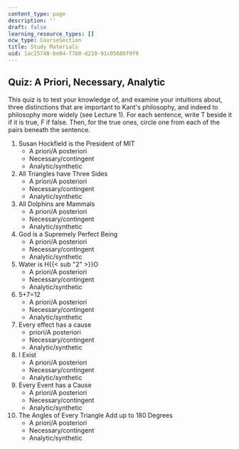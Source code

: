 ```yaml
---
content_type: page
description: ''
draft: false
learning_resource_types: []
ocw_type: CourseSection
title: Study Materials
uid: 1ac15748-be04-f7b0-d210-91c05686f9f9
---
```

## Quiz: A Priori, Necessary, Analytic

This quiz is to test your knowledge of, and examine your intuitions about, three distinctions that are important to Kant's philosophy, and indeed to philosophy more widely (see Lecture 1). For each sentence, write T beside it if it is true, F if false. Then, for the true ones, circle one from each of the pairs beneath the sentence.

1. Susan Hockfield is the President of MIT
    - A priori/A posteriori
    - Necessary/contingent
    - Analytic/synthetic
2. All Triangles have Three Sides
    - A priori/A posteriori
    - Necessary/contingent
    - Analytic/synthetic
3. All Dolphins are Mammals
    - A priori/A posteriori
    - Necessary/contingent
    - Analytic/synthetic
4. God is a Supremely Perfect Being
    - A priori/A posteriori
    - Necessary/contingent
    - Analytic/synthetic
5. Water is H{{< sub "2" >}}O
    - A priori/A posteriori
    - Necessary/contingent
    - Analytic/synthetic
6. 5+7=12
    - A priori/A posteriori
    - Necessary/contingent
    - Analytic/synthetic
7. Every effect has a cause
    - priori/A posteriori
    - Necessary/contingent
    - Analytic/synthetic
8. I Exist
    - A priori/A posteriori
    - Necessary/contingent
    - Analytic/synthetic
9. Every Event has a Cause
    - A priori/A posteriori
    - Necessary/contingent
    - Analytic/synthetic
10. The Angles of Every Triangle Add up to 180 Degrees
    - A priori/A posteriori
    - Necessary/contingent
    - Analytic/synthetic